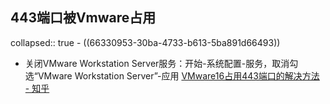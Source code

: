 ## 443端口被Vmware占用
collapsed:: true
	- ((66330953-30ba-4733-b613-5ba891d66493))
- 关闭VMware Workstation Server服务：开始-系统配置-服务，取消勾选“VMware Workstation Server”-应用 [VMware16占用443端口的解决方法 - 知乎](https://zhuanlan.zhihu.com/p/456541129)